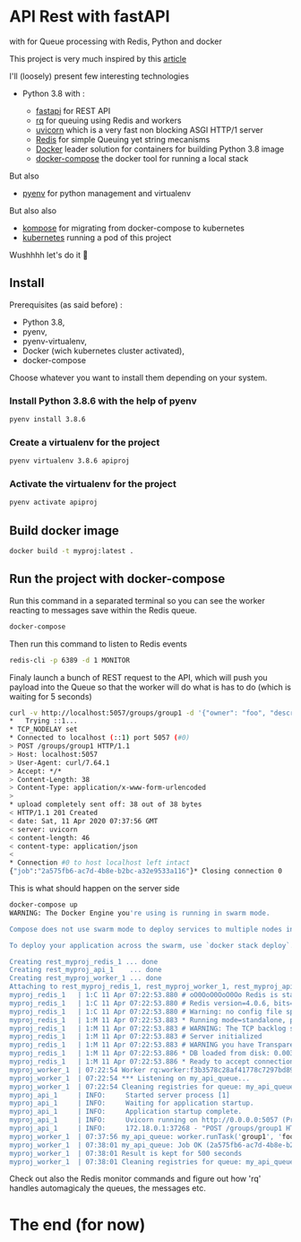 # API Rest with fastAPI

with for Queue processing with Redis, Python and docker


This project is very much inspired by this [article](https://medium.com/@mike.p.moritz/using-docker-compose-to-deploy-a-lightweight-python-rest-api-with-a-job-queue-37e6072a209b)



I'll (loosely) present few interesting technologies 


- Python 3.8 with :

  - [fastapi](https://fastapi.tiangolo.com/) for REST API
  - [rq](https://python-rq.org/) for queuing using Redis and workers
  - [uvicorn](https://www.uvicorn.org/) which is a very fast non blocking ASGI HTTP/1 server
  - [Redis](https://redis.io/) for simple Queuing yet string mecanisms
  - [Docker](https://www.docker.com/) leader solution for containers for building Python 3.8 image
  - [docker-compose](https://docs.docker.com/compose/) the docker tool for running a local stack


But also

- [pyenv](https://github.com/pyenv/pyenv) for python management and virtualenv


But also also

- [kompose](https://kompose.io/) for migrating from docker-compose to kubernetes
- [kubernetes](https://kubernetes.io/) running a pod of this project


Wushhhh let's do it 🚀



## Install


Prerequisites (as said before) : 

- Python 3.8, 
- pyenv, 
- pyenv-virtualenv, 
- Docker (wich kubernetes cluster activated), 
- docker-compose

Choose whatever you want to install them depending on your system.


### Install Python 3.8.6 with the help of pyenv

```sh
pyenv install 3.8.6
```


### Create a virtualenv for the project

```sh
pyenv virtualenv 3.8.6 apiproj
```


### Activate the virtualenv for the project

```sh
pyenv activate apiproj
```


## Build docker image

```sh
docker build -t myproj:latest .
```



## Run the project with docker-compose


Run this command in a separated terminal so you can see the worker reacting to messages save within the Redis queue.

```sh
docker-compose
```


Then run this command to listen to Redis events

```sh
redis-cli -p 6389 -d 1 MONITOR
```


Finaly launch a bunch of REST request to the API, which will push you payload into the Queue so that the worker will do what is has to do (which is waiting for 5 seconds)

```sh
curl -v http://localhost:5057/groups/group1 -d '{"owner": "foo", "description": "bar"}'
*   Trying ::1...
* TCP_NODELAY set
* Connected to localhost (::1) port 5057 (#0)
> POST /groups/group1 HTTP/1.1
> Host: localhost:5057
> User-Agent: curl/7.64.1
> Accept: */*
> Content-Length: 38
> Content-Type: application/x-www-form-urlencoded
> 
* upload completely sent off: 38 out of 38 bytes
< HTTP/1.1 201 Created
< date: Sat, 11 Apr 2020 07:37:56 GMT
< server: uvicorn
< content-length: 46
< content-type: application/json
< 
* Connection #0 to host localhost left intact
{"job":"2a575fb6-ac7d-4b8e-b2bc-a32e9533a116"}* Closing connection 0
```


This is what should happen on the server side

```sh
docker-compose up              
WARNING: The Docker Engine you're using is running in swarm mode.

Compose does not use swarm mode to deploy services to multiple nodes in a swarm. All containers will be scheduled on the current node.

To deploy your application across the swarm, use `docker stack deploy`.

Creating rest_myproj_redis_1 ... done
Creating rest_myproj_api_1    ... done
Creating rest_myproj_worker_1 ... done
Attaching to rest_myproj_redis_1, rest_myproj_worker_1, rest_myproj_api_1
myproj_redis_1   | 1:C 11 Apr 07:22:53.880 # oO0OoO0OoO0Oo Redis is starting oO0OoO0OoO0Oo
myproj_redis_1   | 1:C 11 Apr 07:22:53.880 # Redis version=4.0.6, bits=64, commit=00000000, modified=0, pid=1, just started
myproj_redis_1   | 1:C 11 Apr 07:22:53.880 # Warning: no config file specified, using the default config. In order to specify a config file use redis-server /path/to/redis.conf
myproj_redis_1   | 1:M 11 Apr 07:22:53.883 * Running mode=standalone, port=6379.
myproj_redis_1   | 1:M 11 Apr 07:22:53.883 # WARNING: The TCP backlog setting of 511 cannot be enforced because /proc/sys/net/core/somaxconn is set to the lower value of 128.
myproj_redis_1   | 1:M 11 Apr 07:22:53.883 # Server initialized
myproj_redis_1   | 1:M 11 Apr 07:22:53.883 # WARNING you have Transparent Huge Pages (THP) support enabled in your kernel. This will create latency and memory usage issues with Redis. To fix this issue run the command 'echo never > /sys/kernel/mm/transparent_hugepage/enabled' as root, and add it to your /etc/rc.local in order to retain the setting after a reboot. Redis must be restarted after THP is disabled.
myproj_redis_1   | 1:M 11 Apr 07:22:53.886 * DB loaded from disk: 0.003 seconds
myproj_redis_1   | 1:M 11 Apr 07:22:53.886 * Ready to accept connections
myproj_worker_1  | 07:22:54 Worker rq:worker:f3b3578c28af41778c7297bd89346372: started, version 1.3.0
myproj_worker_1  | 07:22:54 *** Listening on my_api_queue...
myproj_worker_1  | 07:22:54 Cleaning registries for queue: my_api_queue
myproj_api_1     | INFO:     Started server process [1]
myproj_api_1     | INFO:     Waiting for application startup.
myproj_api_1     | INFO:     Application startup complete.
myproj_api_1     | INFO:     Uvicorn running on http://0.0.0.0:5057 (Press CTRL+C to quit)
myproj_api_1     | INFO:     172.18.0.1:37268 - "POST /groups/group1 HTTP/1.1" 201 Created
myproj_worker_1  | 07:37:56 my_api_queue: worker.runTask('group1', 'foo', 'bar') (2a575fb6-ac7d-4b8e-b2bc-a32e9533a116)
myproj_worker_1  | 07:38:01 my_api_queue: Job OK (2a575fb6-ac7d-4b8e-b2bc-a32e9533a116)
myproj_worker_1  | 07:38:01 Result is kept for 500 seconds
myproj_worker_1  | 07:38:01 Cleaning registries for queue: my_api_queue
```

Check out also the Redis monitor commands and figure out how 'rq' handles automagicaly the queues, the messages etc.



# The end (for now)